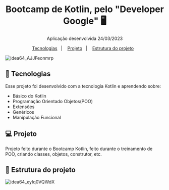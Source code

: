 <h1 align="center"> Bootcamp de Kotlin, pelo "Developer Google" 🖥️ </h1>

<p align="center">
Aplicação desenvolvida 24/03/2023
</p>

<p align="center">
  <a href="#-tecnologias">Tecnologias</a>&nbsp;&nbsp;&nbsp;|&nbsp;&nbsp;&nbsp;
  <a href="#-projeto">Projeto</a>&nbsp;&nbsp;&nbsp;|&nbsp;&nbsp;&nbsp;
  <a href="#-layout"> Estrutura do projeto</a>&nbsp;&nbsp;&nbsp;
</p>

![idea64_AJJFeonmrp](https://user-images.githubusercontent.com/48281531/227616670-89fad066-573f-4990-8069-c76e11747414.png)

## 🚀 Tecnologias

Esse projeto foi desenvolvido com a tecnologia Kotlin e aprendendo sobre:

- Básico do Kotlin
- Programação Orientado Objetos(POO)
- Extensões
- Genéricos
- Manipulação Funcional

## 💻 Projeto

Projeto feito durante o Bootcamp Kotlin, feito durante o treinamento de POO, criando classes, objetos, construtor, etc.

## 🔖 Estrutura do projeto

![idea64_eyIq0VQWdX](https://user-images.githubusercontent.com/48281531/227616884-4633145a-42cd-42ed-b57c-8bdff4547121.png)



